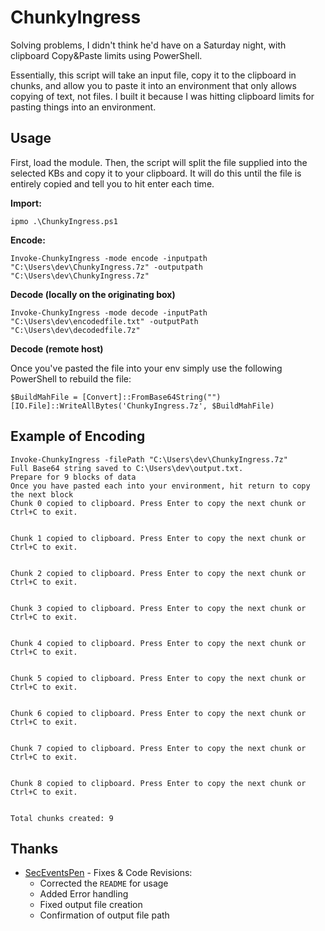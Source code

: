# ChunkyIngress
Solving problems, I didn't think he'd have on a Saturday night, with clipboard Copy&Paste limits using PowerShell. 

Essentially, this script will take an input file, copy it to the clipboard in chunks, and allow you to paste it into an environment that only allows copying of text, not files. I built it because I was hitting clipboard limits for pasting things into an environment.

## Usage
First, load the module. Then, the script will split the file supplied into the selected KBs and copy it to your clipboard. It will do this until the file is entirely copied and tell you to hit enter each time.

**Import:**

```
ipmo .\ChunkyIngress.ps1
```

**Encode:**
```
Invoke-ChunkyIngress -mode encode -inputpath "C:\Users\dev\ChunkyIngress.7z" -outputpath "C:\Users\dev\ChunkyIngress.7z"
```

**Decode (locally on the originating box)**
```
Invoke-ChunkyIngress -mode decode -inputPath "C:\Users\dev\encodedfile.txt" -outputPath "C:\Users\dev\decodedfile.7z"
```

**Decode (remote host)**

Once you've pasted the file into your env simply use the following PowerShell to rebuild the file:

```
$BuildMahFile = [Convert]::FromBase64String("")
[IO.File]::WriteAllBytes('ChunkyIngress.7z', $BuildMahFile)
```

## Example of Encoding
```
Invoke-ChunkyIngress -filePath "C:\Users\dev\ChunkyIngress.7z"
Full Base64 string saved to C:\Users\dev\output.txt.
Prepare for 9 blocks of data
Once you have pasted each into your environment, hit return to copy the next block
Chunk 0 copied to clipboard. Press Enter to copy the next chunk or Ctrl+C to exit.


Chunk 1 copied to clipboard. Press Enter to copy the next chunk or Ctrl+C to exit.


Chunk 2 copied to clipboard. Press Enter to copy the next chunk or Ctrl+C to exit.


Chunk 3 copied to clipboard. Press Enter to copy the next chunk or Ctrl+C to exit.


Chunk 4 copied to clipboard. Press Enter to copy the next chunk or Ctrl+C to exit.


Chunk 5 copied to clipboard. Press Enter to copy the next chunk or Ctrl+C to exit.


Chunk 6 copied to clipboard. Press Enter to copy the next chunk or Ctrl+C to exit.


Chunk 7 copied to clipboard. Press Enter to copy the next chunk or Ctrl+C to exit.


Chunk 8 copied to clipboard. Press Enter to copy the next chunk or Ctrl+C to exit.


Total chunks created: 9
```

## Thanks

- [SecEventsPen](https://github.com/Seceventspen) - Fixes & Code Revisions:
  - Corrected the `README` for usage
  - Added Error handling
  - Fixed output file creation
  - Confirmation of output file path